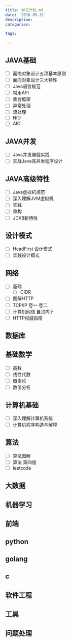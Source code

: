 ```yaml
---
title: 学习计划.md
date: '2018-05-31'
description:
categories:

tags:

---
```


## JAVA基础

- [ ] 面向对象设计五项基本原则
- [ ] 面向对象设计三大特性
- [ ] Java语言规范
- [ ] 常用API
- [ ] 集合框架
- [ ] 异常处理
- [ ] 流处理
- [ ] NIO
- [ ] AIO

## JAVA并发

- [ ] Java并发编程实践
- [ ] 实战Java高并发程序设计

## JAVA高级特性

- [ ] Java虚拟机规范
- [ ] 深入理解JVM虚拟机
- [ ] 实践
- [ ] 重构
- [ ] JDK8新特性

## 设计模式  

- [ ] HeadFirst 设计模式
- [ ] 实践设计模式

## 网络

- [ ] 基础
    - [ ] CIDR 
- [ ] 图解HTTP
- [ ] TCP/IP 卷一 卷二
- [ ] 计算机网络 自顶向下
- [ ] HTTP权威指南

## 数据库

## 基础数学

- [ ] 高数
- [ ] 线性代数
- [ ] 概率论
- [ ] 数值分析

## 计算机基础

- [ ] 深入理解计算机系统
- [ ] 计算机程序构造与解释

## 算法

- [ ] 算法图解
- [ ] 算法 第四版
- [ ] leetcode

## 大数据

## 机器学习

## 前端

## python

## golang

## c

## 软件工程

## 工具

## 问题处理


###